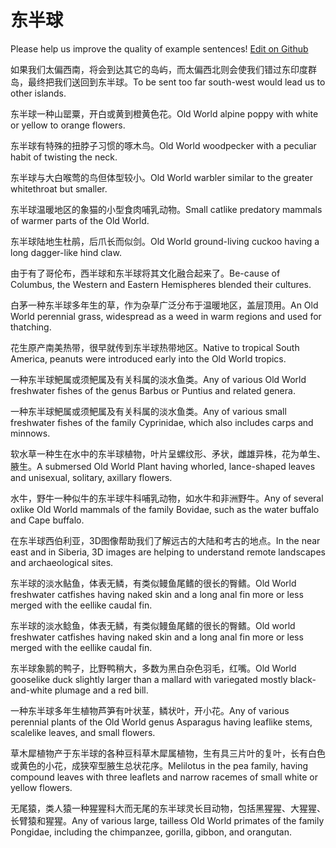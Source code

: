 # 东半球

Please help us improve the quality of example sentences! [Edit on Github](https://github.com/jiyushe/jiyu-example-sentence-source/blob/main/chinese/dongbanqiu.md)

<p><span class="chinese">如果我们太偏西南，将会到达其它的岛屿，而太偏西北则会使我们错过东印度群岛，最终把我们送回到东半球。</span><span class="english">To be sent too far south-west would lead us to other islands.</span></p>

<p><span class="chinese">东半球一种山罂粟，开白或黄到橙黄色花。</span><span class="english">Old World alpine poppy with white or yellow to orange flowers.</span></p>

<p><span class="chinese">东半球有特殊的扭脖子习惯的啄木鸟。</span><span class="english">Old World woodpecker with a peculiar habit of twisting the neck.</span></p>

<p><span class="chinese">东半球与大白喉莺的鸟但体型较小。</span><span class="english">Old World warbler similar to the greater whitethroat but smaller.</span></p>

<p><span class="chinese">东半球温暖地区的象猫的小型食肉哺乳动物。</span><span class="english">Small catlike predatory mammals of warmer parts of the Old World.</span></p>

<p><span class="chinese">东半球陆地生杜鹃，后爪长而似剑。</span><span class="english">Old World ground-living cuckoo having a long dagger-like hind claw.</span></p>

<p><span class="chinese">由于有了哥伦布，西半球和东半球将其文化融合起来了。</span><span class="english">Be-cause of Columbus, the Western and Eastern Hemispheres blended their cultures.</span></p>

<p><span class="chinese">白茅一种东半球多年生的草，作为杂草广泛分布于温暖地区，盖层顶用。</span><span class="english">An Old World perennial grass, widespread as a weed in warm regions and used for thatching.</span></p>

<p><span class="chinese">花生原产南美热带，很早就传到东半球热带地区。</span><span class="english">Native to tropical South America, peanuts were introduced early into the Old World tropics.</span></p>

<p><span class="chinese">一种东半球鲃属或须鲃属及有关科属的淡水鱼类。</span><span class="english">Any of various Old World freshwater fishes of the genus Barbus or Puntius and related genera.</span></p>

<p><span class="chinese">一种东半球鲃属或须鲃属及有关科属的淡水鱼类。</span><span class="english">Any of various small freshwater fishes of the family Cyprinidae, which also includes carps and minnows.</span></p>

<p><span class="chinese">软水草一种生在水中的东半球植物，叶片呈螺纹形、矛状，雌雄异株，花为单生、腋生。</span><span class="english">A submersed Old World Plant having whorled, lance-shaped leaves and unisexual, solitary, axillary flowers.</span></p>

<p><span class="chinese">水牛，野牛一种似牛的东半球牛科哺乳动物，如水牛和非洲野牛。</span><span class="english">Any of several oxlike Old World mammals of the family Bovidae, such as the water buffalo and Cape buffalo.</span></p>

<p><span class="chinese">在东半球西伯利亚，3D图像帮助我们了解远古的大陆和考古的地点。</span><span class="english">In the near east and in Siberia, 3D images are helping to understand remote landscapes and archaeological sites.</span></p>

<p><span class="chinese">东半球的淡水鲇鱼，体表无鳞，有类似鳗鱼尾鳍的很长的臀鳍。</span><span class="english">Old World freshwater catfishes having naked skin and a long anal fin more or less merged with the eellike caudal fin.</span></p>

<p><span class="chinese">东半球的淡水鲶鱼，体表无鳞，有类似鳗鱼尾鳍的很长的臀鳍。</span><span class="english">Old world freshwater catfishes having naked skin and a long anal fin more or less merged with the eellike caudal fin.</span></p>

<p><span class="chinese">东半球象鹅的鸭子，比野鸭稍大，多数为黑白杂色羽毛，红嘴。</span><span class="english">Old World gooselike duck slightly larger than a mallard with variegated mostly black-and-white plumage and a red bill.</span></p>

<p><span class="chinese">一种东半球多年生植物芦笋有叶状茎，鳞状叶，开小花。</span><span class="english">Any of various perennial plants of the Old World genus Asparagus having leaflike stems, scalelike leaves, and small flowers.</span></p>

<p><span class="chinese">草木犀植物产于东半球的各种豆科草木犀属植物，生有具三片叶的复叶，长有白色或黄色的小花，成狭窄型腋生总状花序。</span><span class="english">Melilotus in the pea family, having compound leaves with three leaflets and narrow racemes of small white or yellow flowers.</span></p>

<p><span class="chinese">无尾猿，类人猿一种猩猩科大而无尾的东半球灵长目动物，包括黑猩猩、大猩猩、长臂猿和猩猩。</span><span class="english">Any of various large, tailless Old World primates of the family Pongidae, including the chimpanzee, gorilla, gibbon, and orangutan.</span></p>

